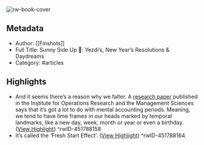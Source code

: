 ![rw-book-cover](https://readwise-assets.s3.amazonaws.com/static/images/article2.74d541386bbf.png)

## Metadata
- Author: [[Finshots]]
- Full Title: Sunny Side Up 🍳: Yezdi’s, New Year’s Resolutions & Daydreams
- Category: #articles

## Highlights
- And it seems there’s a reason why we falter. A [research paper](https://rn619dmj.r.us-east-1.awstrack.me/L0/https:%2F%2Facrobat.adobe.com%2Fid%2Furn:aaid:sc:AP:f494fedf-d5a7-4154-a502-f14f49f79615/1/010001858fb09364-840a8efd-b2b1-4654-9a50-5c3b40dbdc68-000000/VOL2RDv_Ih_oQW8QC7M5PGzhepM=303) published in the Institute for Operations Research and the Management Sciences says that it’s got a lot to do with mental accounting periods. Meaning, we tend to have time frames in our heads marked by temporal landmarks, like a new day, week, month or year or even a birthday. ([View Highlight](https://read.readwise.io/read/01gp7vkjjbzrqkve2j3mpadaxc))
^rwID-451788158
- It’s called the ‘Fresh Start Effect’. ([View Highlight](https://read.readwise.io/read/01gp7vkndq8w2gbv3pnsgs1pzs))
^rwID-451788164
